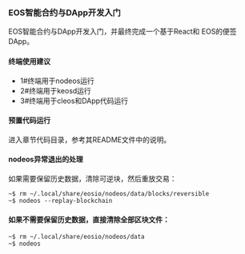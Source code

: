 ### EOS智能合约与DApp开发入门

EOS智能合约与DApp开发入门，并最终完成一个基于React和 EOS的便签DApp。

#### 终端使用建议
- 1#终端用于nodeos运行
- 2#终端用于keosd运行
- 3#终端用于cleos和DApp代码运行

#### 预置代码运行
进入章节代码目录，参考其README文件中的说明。

#### nodeos异常退出的处理
如果需要保留历史数据，清除可逆块，然后重放交易：

```
~$ rm ~/.local/share/eosio/nodeos/data/blocks/reversible
~$ nodeos --replay-blockchain
```

#### 如果不需要保留历史数据，直接清除全部区块文件：

```
~$ rm ~/.local/share/eosio/nodeos/data
~$ nodeos
```

